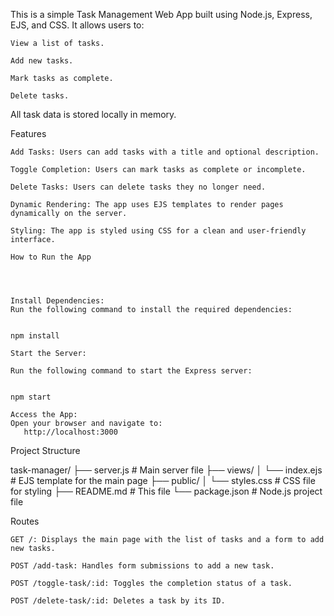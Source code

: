 This is a simple Task Management Web App built using Node.js, Express, EJS, and CSS. It allows users to:

    View a list of tasks.

    Add new tasks.

    Mark tasks as complete.

    Delete tasks.

All task data is stored locally in memory.

Features

    Add Tasks: Users can add tasks with a title and optional description.

    Toggle Completion: Users can mark tasks as complete or incomplete.

    Delete Tasks: Users can delete tasks they no longer need.

    Dynamic Rendering: The app uses EJS templates to render pages dynamically on the server.

    Styling: The app is styled using CSS for a clean and user-friendly interface.

    How to Run the App


    

    Install Dependencies:
    Run the following command to install the required dependencies:
    

    npm install

    Start the Server:
    
    Run the following command to start the Express server:
    

    npm start

    Access the App:
    Open your browser and navigate to:
       http://localhost:3000

Project Structure


task-manager/
├── server.js          # Main server file
├── views/
│   └── index.ejs      # EJS template for the main page
├── public/
│   └── styles.css     # CSS file for styling
├── README.md          # This file
└── package.json       # Node.js project file

Routes

    GET /: Displays the main page with the list of tasks and a form to add new tasks.

    POST /add-task: Handles form submissions to add a new task.

    POST /toggle-task/:id: Toggles the completion status of a task.

    POST /delete-task/:id: Deletes a task by its ID.




